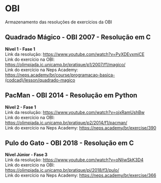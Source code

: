 # OBI
Armazenamento das resoluções de exercícios da OBI

## Quadrado Mágico - OBI 2007 - Resolução em C
**Nível 1 - Fase 1**
<br>Link da resolução: https://www.youtube.com/watch?v=PyXDEvxmiCE
<br>Link do exercício na OBI: https://olimpiada.ic.unicamp.br/pratique/p1/2007/f1/magico/
<br>Link do exercício na Neps Academy: https://neps.academy/br/course/programacao-basica-(codcad)/lesson/quadrado-magico

## PacMan - OBI 2014 - Resolução em Python
**Nível 2 - Fase 1**
<br>Link da resolução: https://www.youtube.com/watch?v=ojxRamUshBw
<br>Link do exercício na OBI: https://olimpiada.ic.unicamp.br/pratique/p2/2014/f1/pacman/
<br>Link do exercício na Neps Academy: https://neps.academy/br/exercise/390

## Pulo do Gato - OBI 2018 - Resolução em C
**Nível Júnior - Fase 3**
<br>Link da resolução: https://www.youtube.com/watch?v=oNIjwSkK3D4
<br>Link do exercício na OBI: https://olimpiada.ic.unicamp.br/pratique/pj/2018/f3/pulo/
<br>Link do exercício na Neps Academy: https://neps.academy/br/exercise/366
